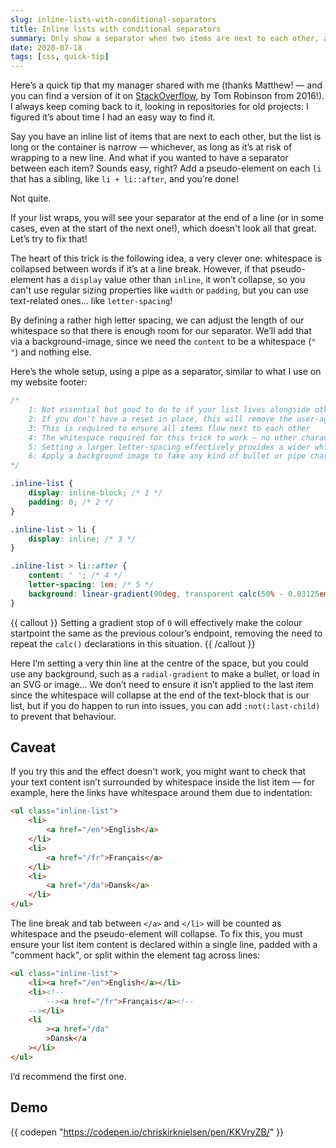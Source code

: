 ```yaml
---
slug: inline-lists-with-conditional-separators
title: Inline lists with conditional separators
summary: Only show a separator when two items are next to each other, and skip for new lines.
date: 2020-07-18
tags: [css, quick-tip]
---
```


Here’s a quick tip that my manager shared with me (thanks Matthew! — and you can find a version of it on [StackOverflow](https://stackoverflow.com/questions/15306108/css-styling-for-horizontal-list-with-bullet-only-between-elements/40162380#40162380), by Tom Robinson from 2016!). I always keep coming back to it, looking in repositories for old projects: I figured it’s about time I had an easy way to find it.

Say you have an inline list of items that are next to each other, but the list is long or the container is narrow — whichever, as long as it’s at risk of wrapping to a new line. And what if you wanted to have a separator between each item? Sounds easy, right? Add a pseudo-element on each `li` that has a sibling, like `li + li::after`, and you’re done!

Not quite.

If your list wraps, you will see your separator at the end of a line (or in some cases, even at the start of the next one!), which doesn't look all that great. Let’s try to fix that!

The heart of this trick is the following idea, a very clever one: whitespace is collapsed between words if it’s at a line break. However, if that pseudo-element has a `display` value other than `inline`, it won’t collapse, so you can't use regular sizing properties like `width` or `padding`, but you can use text-related ones… like `letter-spacing`!

By defining a rather high letter spacing, we can adjust the length of our whitespace so that there is enough room for our separator. We’ll add that via a background-image, since we need the `content` to be a whitespace (`" "`) and nothing else.

Here’s the whole setup, using a pipe as a separator, similar to what I use on my website footer:

```css
/*
	1: Not essential but good to do to if your list lives alongside other content
	2: If you don't have a reset in place, this will remove the user-agent stylesheet default padding
	3: This is required to ensure all items flow next to each other
	4: The whitespace required for this trick to work — no other character should be used
	5: Setting a larger letter-spacing effectively provides a wider whitespace
	6: Apply a background image to fake any kind of bullet or pipe character, or any other separator you can think of
*/

.inline-list {
	display: inline-block; /* 1 */
	padding: 0; /* 2 */
}

.inline-list > li {
	display: inline; /* 3 */
}

.inline-list > li::after {
	content: ' '; /* 4 */
	letter-spacing: 1em; /* 5 */
	background: linear-gradient(90deg, transparent calc(50% - 0.03125em), currentColor 0, currentColor calc(50% + 0.03125em), transparent 0); /* 6 */
}
```

{{ callout }}
Setting a gradient stop of `0` will effectively make the colour startpoint the same as the previous colour’s endpoint, removing the need to repeat the `calc()` declarations in this situation.
{{ /callout }}

Here I’m setting a very thin line at the centre of the space, but you could use any background, such as a `radial-gradient` to make a bullet, or load in an SVG or image… We don’t need to ensure it isn’t applied to the last item since the whitespace will collapse at the end of the text-block that is our list, but if you do happen to run into issues, you can add `:not(:last-child)` to prevent that behaviour.

## Caveat

If you try this and the effect doesn't work, you might want to check that your text content isn’t surrounded by whitespace inside the list item — for example, here the links have whitespace around them due to indentation:

```html
<ul class="inline-list">
	<li>
		<a href="/en">English</a>
	</li>
	<li>
		<a href="/fr">Français</a>
	</li>
	<li>
		<a href="/da">Dansk</a>
	</li>
</ul>
```

The line break and tab between `</a>` and `</li>` will be counted as whitespace and the pseudo-element will collapse. To fix this, you must ensure your list item content is declared within a single line, padded with a "comment hack", or split within the element tag across lines:

```html
<ul class="inline-list">
	<li><a href="/en">English</a></li>
	<li><!--
		--><a href="/fr">Français</a><!--
	--></li>
	<li
		><a href="/da"
		>Dansk</a
	></li>
</ul>
```

I’d recommend the first one.

## Demo

{{ codepen "https://codepen.io/chriskirknielsen/pen/KKVryZB/" }}
